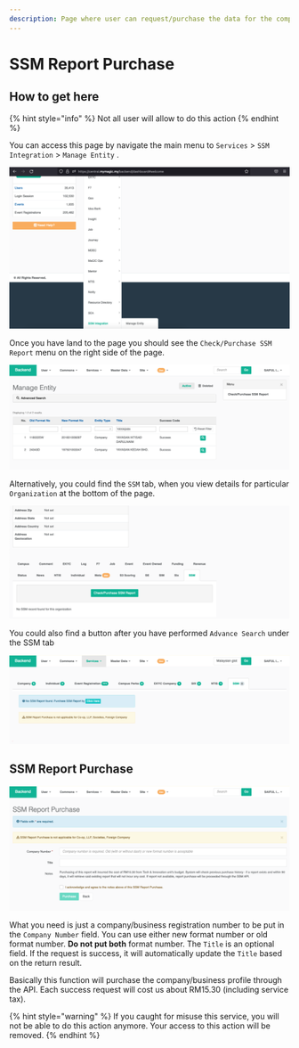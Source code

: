 ```yaml
---
description: Page where user can request/purchase the data for the company/business.
---
```


# SSM Report Purchase

## How to get here

{% hint style="info" %}
Not all user will allow to do this action
{% endhint %}

You can access this page by navigate the main menu to `Services` > `SSM Integration` > `Manage Entity` .&#x20;

![Navigate to Manage Entity page](../../.gitbook/assets/screenshot-2021-09-01-at-5.02.57-pm.png)

Once you have land to the page you should see the `Check/Purchase SSM Report` menu on the right side of the page.

![Manage Entity](<../../.gitbook/assets/Screenshot 2021-11-10 at 10.53.01 AM.png>)

Alternatively, you could find the `SSM` tab, when you view details for particular `Organization` at the bottom of the page.

![Organization view](<../../.gitbook/assets/Screenshot 2021-11-10 at 10.58.09 AM.png>)

You could also find a button after you have performed `Advance Search` under the SSM tab

![Advance Search result](<../../.gitbook/assets/Screenshot 2021-11-10 at 11.03.56 AM.png>)

## SSM Report Purchase

![](<../../.gitbook/assets/Screenshot 2021-11-10 at 11.00.11 AM.png>)

What you need is just a company/business registration number to be put in the `Company Number` field. You can use either new format number or old format number. **Do not put both** format number. The `Title` is an optional field. If the request is success, it will automatically update the `Title` based on the return result.

Basically this function will purchase the company/business profile through the API. Each success request will cost us about RM15.30 (including service tax).

{% hint style="warning" %}
If you caught for misuse this service, you will not be able to do this action anymore. Your access to this action will be removed.
{% endhint %}
